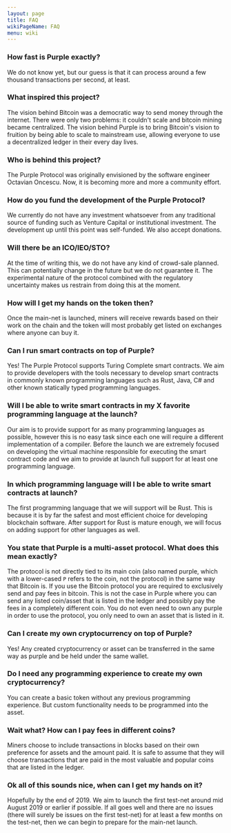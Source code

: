 ```yaml
---
layout: page
title: FAQ
wikiPageName: FAQ
menu: wiki
---
```


### How fast is Purple exactly?
We do not know yet, but our guess is that it can process around a few thousand transactions per second, at least.

### What inspired this project?
The vision behind Bitcoin was a democratic way to send money through the internet. There were only two problems: it couldn't scale and bitcoin mining became centralized. The vision behind Purple is to bring Bitcoin's vision to fruition by being able to scale to mainstream use, allowing everyone to use a decentralized ledger in their every day lives.

### Who is behind this project?
The Purple Protocol was originally envisioned by the software engineer Octavian Oncescu. Now, it is becoming more and more a community effort.

### How do you fund the development of the Purple Protocol?
We currently do not have any investment whatsoever from any traditional source of funding such as Venture Capital or institutional investment. The development up until this point was self-funded. We also accept donations.

### Will there be an ICO/IEO/STO?
At the time of writing this, we do not have any kind of crowd-sale planned. This can potentially change in the future but we do not guarantee it. The experimental nature of the protocol combined with the regulatory uncertainty makes us restrain from doing this at the moment. 

### How will I get my hands on the token then?
Once the main-net is launched, miners will receive rewards based on their work on the chain and the token will most probably get listed on exchanges where anyone can buy it. 

### Can I run smart contracts on top of Purple?
Yes! The Purple Protocol supports Turing Complete smart contracts. We aim to provide developers with the tools necessary to develop smart contracts in commonly known programming languages such as Rust, Java, C# and other known statically typed programming languages.

### Will I be able to write smart contracts in my X favorite programming language at the launch?
Our aim is to provide support for as many programming languages as possible, however this is no easy task since each one will require a different implementation of a compiler. Before the launch we are extremely focused on developing the virtual machine responsible for executing the smart contract code and we aim to provide at launch full support for at least one programming language.

### In which programming language will I be able to write smart contracts at launch?
The first programming language that we will support will be Rust. This is because it is by far the safest and most efficient choice for developing blockchain software. After support for Rust is mature enough, we will focus on adding support for other languages as well.

### You state that Purple is a multi-asset protocol. What does this mean exactly? 
The protocol is not directly tied to its main coin (also named purple, which with a lower-cased `P` refers to the coin, not the protocol) in the same way that Bitcoin is. If you use the Bitcoin protocol you are required to exclusively send and pay fees in bitcoin. This is not the case in Purple where you can send any listed coin/asset that is listed in the ledger and possibly pay the fees in a completely different coin. You do not even need to own any purple in order to use the protocol, you only need to own an asset that is listed in it.

### Can I create my own cryptocurrency on top of Purple?
Yes! Any created cryptocurrency or asset can be transferred in the same way as purple and be held under the same wallet.

### Do I need any programming experience to create my own cryptocurrency?
You can create a basic token without any previous programming experience. But custom functionality needs to be programmed into the asset.

### Wait what? How can I pay fees in different coins?
Miners choose to include transactions in blocks based on their own preference for assets and the amount paid. It is safe to assume that they will choose transactions that are paid in the most valuable and popular coins that are listed in the ledger.

### Ok all of this sounds nice, when can I get my hands on it?
Hopefully by the end of 2019. We aim to launch the first test-net around mid August 2019 or earlier if possible. If all goes well and there are no issues (there will surely be issues on the first test-net) for at least a few months on the test-net, then we can begin to prepare for the main-net launch. 
